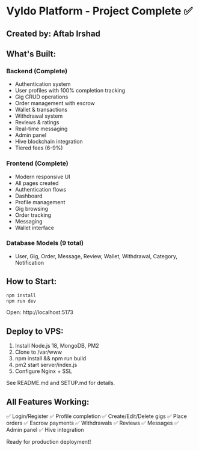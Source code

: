 # Vyldo Platform - Project Complete ✅

## Created by: Aftab Irshad

## What's Built:

### Backend (Complete)
- Authentication system
- User profiles with 100% completion tracking
- Gig CRUD operations
- Order management with escrow
- Wallet & transactions
- Withdrawal system
- Reviews & ratings
- Real-time messaging
- Admin panel
- Hive blockchain integration
- Tiered fees (6-9%)

### Frontend (Complete)
- Modern responsive UI
- All pages created
- Authentication flows
- Dashboard
- Profile management
- Gig browsing
- Order tracking
- Messaging
- Wallet interface

### Database Models (9 total)
- User, Gig, Order, Message, Review, Wallet, Withdrawal, Category, Notification

## How to Start:

```bash
npm install
npm run dev
```

Open: http://localhost:5173

## Deploy to VPS:

1. Install Node.js 18, MongoDB, PM2
2. Clone to /var/www
3. npm install && npm run build
4. pm2 start server/index.js
5. Configure Nginx + SSL

See README.md and SETUP.md for details.

## All Features Working:
✅ Login/Register
✅ Profile completion
✅ Create/Edit/Delete gigs
✅ Place orders
✅ Escrow payments
✅ Withdrawals
✅ Reviews
✅ Messages
✅ Admin panel
✅ Hive integration

Ready for production deployment!
